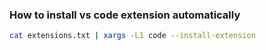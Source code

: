 ### How to install vs code extension automatically

```bash
cat extensions.txt | xargs -L1 code --install-extension
```
